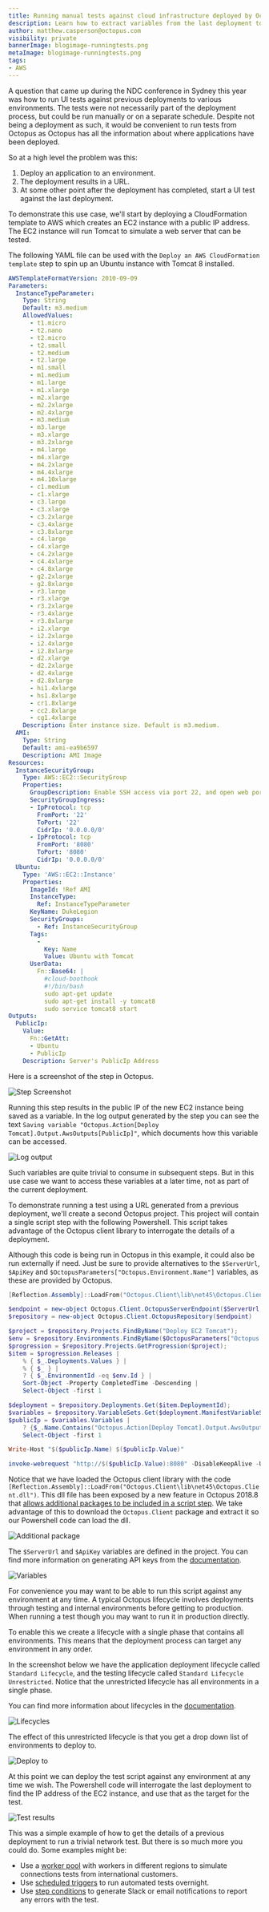 ```yaml
---
title: Running manual tests against cloud infrastructure deployed by Octopus
description: Learn how to extract variables from the last deployment to run manual tests
author: matthew.casperson@octopus.com
visibility: private
bannerImage: blogimage-runningtests.png
metaImage: blogimage-runningtests.png
tags:
- AWS
---
```


A question that came up during the NDC conference in Sydney this year was how to run UI tests against previous deployments to various environments. The tests were not necessarily part of the deployment process, but could be run manually or on a separate schedule. Despite not being a deployment as such, it would be convenient to run tests from Octopus as Octopus has all the information about where applications have been deployed.

So at a high level the problem was this:
1. Deploy an application to an environment.
2. The deployment results in a URL.
3. At some other point after the deployment has completed, start a UI test against the last deployment.

To demonstrate this use case, we'll start by deploying a CloudFormation template to AWS which creates an EC2 instance with a public IP address. The EC2 instance will run Tomcat to simulate a web server that can be tested.

The following YAML file can be used with the `Deploy an AWS CloudFormation template` step to spin up an Ubuntu instance with Tomcat 8 installed.

```yaml
AWSTemplateFormatVersion: 2010-09-09
Parameters:
  InstanceTypeParameter:
    Type: String
    Default: m3.medium
    AllowedValues:
      - t1.micro
      - t2.nano
      - t2.micro
      - t2.small
      - t2.medium
      - t2.large
      - m1.small
      - m1.medium
      - m1.large
      - m1.xlarge
      - m2.xlarge
      - m2.2xlarge
      - m2.4xlarge
      - m3.medium
      - m3.large
      - m3.xlarge
      - m3.2xlarge
      - m4.large
      - m4.xlarge
      - m4.2xlarge
      - m4.4xlarge
      - m4.10xlarge
      - c1.medium
      - c1.xlarge
      - c3.large
      - c3.xlarge
      - c3.2xlarge
      - c3.4xlarge
      - c3.8xlarge
      - c4.large
      - c4.xlarge
      - c4.2xlarge
      - c4.4xlarge
      - c4.8xlarge
      - g2.2xlarge
      - g2.8xlarge
      - r3.large
      - r3.xlarge
      - r3.2xlarge
      - r3.4xlarge
      - r3.8xlarge
      - i2.xlarge
      - i2.2xlarge
      - i2.4xlarge
      - i2.8xlarge
      - d2.xlarge
      - d2.2xlarge
      - d2.4xlarge
      - d2.8xlarge
      - hi1.4xlarge
      - hs1.8xlarge
      - cr1.8xlarge
      - cc2.8xlarge
      - cg1.4xlarge
    Description: Enter instance size. Default is m3.medium.
  AMI:
    Type: String
    Default: ami-ea9b6597
    Description: AMI Image
Resources:
  InstanceSecurityGroup:
    Type: AWS::EC2::SecurityGroup
    Properties:
      GroupDescription: Enable SSH access via port 22, and open web port 8080
      SecurityGroupIngress:
      - IpProtocol: tcp
        FromPort: '22'
        ToPort: '22'
        CidrIp: '0.0.0.0/0'
      - IpProtocol: tcp
        FromPort: '8080'
        ToPort: '8080'
        CidrIp: '0.0.0.0/0'
  Ubuntu:
    Type: 'AWS::EC2::Instance'
    Properties:
      ImageId: !Ref AMI
      InstanceType:
        Ref: InstanceTypeParameter
      KeyName: DukeLegion
      SecurityGroups:
        - Ref: InstanceSecurityGroup
      Tags:
        -
          Key: Name
          Value: Ubuntu with Tomcat
      UserData:
        Fn::Base64: |
          #cloud-boothook
          #!/bin/bash
          sudo apt-get update
          sudo apt-get install -y tomcat8
          sudo service tomcat8 start
Outputs:
  PublicIp:
    Value:
      Fn::GetAtt:
      - Ubuntu
      - PublicIp
    Description: Server's PublicIp Address
```

Here is a screenshot of the step in Octopus.

![Step Screenshot](step-screenshot.png "width=500")

Running this step results in the public IP of the new EC2 instance being saved as a variable. In the log output generated by the step you can see the text `Saving variable "Octopus.Action[Deploy Tomcat].Output.AwsOutputs[PublicIp]"`, which documents how this variable can be accessed.

![Log output](log-output.png "width=500")

Such variables are quite trivial to consume in subsequent steps. But in this use case we want to access these variables at a later time, not as part of the current deployment.

To demonstrate running a test using a URL generated from a previous deployment, we'll create a second Octopus project. This project will contain a single script step with the following Powershell. This script takes advantage of the Octopus client library to interrogate the details of a deployment.

Although this code is being run in Octopus in this example, it could also be run externally if need. Just be sure to provide alternatives to the `$ServerUrl`, `$ApiKey` and `$OctopusParameters["Octopus.Environment.Name"]` variables, as these are provided by Octopus.

```PowerShell
[Reflection.Assembly]::LoadFrom("Octopus.Client\lib\net45\Octopus.Client.dll")

$endpoint = new-object Octopus.Client.OctopusServerEndpoint($ServerUrl, $ApiKey)
$repository = new-object Octopus.Client.OctopusRepository($endpoint)

$project = $repository.Projects.FindByName("Deploy EC2 Tomcat");
$env = $repository.Environments.FindByName($OctopusParameters["Octopus.Environment.Name"]);
$progression = $repository.Projects.GetProgression($project);
$item = $progression.Releases |
	% { $_.Deployments.Values } |
    % { $_ } |
    ? { $_.EnvironmentId -eq $env.Id } |
    Sort-Object -Property CompletedTime -Descending |
    Select-Object -first 1

$deployment = $repository.Deployments.Get($item.DeploymentId);
$variables = $repository.VariableSets.Get($deployment.ManifestVariableSetId);
$publicIp = $variables.Variables |
	? {$_.Name.Contains("Octopus.Action[Deploy Tomcat].Output.AwsOutputs[PublicIp]")}  |
    Select-Object -first 1

Write-Host "$($publicIp.Name) $($publicIp.Value)"

invoke-webrequest "http://$($publicIp.Value):8080" -DisableKeepAlive -UseBasicParsing -Method head
```

Notice that we have loaded the Octopus client library with the code `[Reflection.Assembly]::LoadFrom("Octopus.Client\lib\net45\Octopus.Client.dll")`. This dll file has been exposed by a new feature in Octopus 2018.8 that [allows additional packages to be included in a script step](https://octopus.com/blog/script-step-packages). We take advantage of this to download the `Octopus.Client` package and extract it so our Powershell code can load the dll.

![Additional package](additional-package.png "width=500")

The `$ServerUrl` and `$ApiKey` variables are defined in the project. You can find more information on generating API keys from the [documentation](https://octopus.com/docs/api-and-integration/api/how-to-create-an-api-key).

![Variables](variables.png "width=500")

For convenience you may want to be able to run this script against any environment at any time. A typical Octopus lifecycle involves deployments through testing and internal environments before getting to production. When running a test though you may want to run it in production directly.

To enable this we create a lifecycle with a single phase that contains all environments. This means that the deployment process can target any environment in any order.

In the screenshot below we have the application deployment lifecycle called `Standard Lifecycle`, and the testing lifecycle called `Standard Lifecycle Unrestricted`. Notice that the unrestricted lifecycle has all environments in a single phase.

You can find more information about lifecycles in the [documentation](https://octopus.com/docs/deployment-process/lifecycles).

![Lifecycles](lifecycles.png "width=500")

The effect of this unrestricted lifecycle is that you get a drop down list of environments to deploy to.

![Deploy to](deployto.png "width=500")

At this point we can deploy the test script against any environment at any time we wish. The Powershell code will interrogate the last deployment to find the IP address of the EC2 instance, and use that as the target for the test.

![Test results](test-results.png "width=500")

This was a simple example of how to get the details of a previous deployment to run a trivial network test. But there is so much more you could do. Some examples might be:
* Use a [worker pool](https://octopus.com/docs/infrastructure/workers/worker-pools) with workers in different regions to simulate connections tests from international customers.
* Use [scheduled triggers](https://octopus.com/docs/deployment-process/project-triggers/scheduled-project-trigger) to run automated tests overnight.
* Use [step conditions](https://octopus.com/docs/deployment-process/conditions#run-condition) to generate Slack or email notifications to report any errors with the test.
